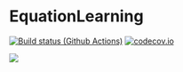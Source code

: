 # EquationLearning

[![Build status (Github Actions)](https://github.com/DanielVandH/EquationLearning.jl/workflows/CI/badge.svg)](https://github.com/DanielVandH/EquationLearning.jl/actions)
[![codecov.io](http://codecov.io/github/DanielVandH/EquationLearning.jl/coverage.svg?branch=main)](http://codecov.io/github/DanielVandH/EquationLearning.jl?branch=main)

[![](https://img.shields.io/badge/docs-dev-blue.svg)](https://DanielVandH.github.io/EquationLearning.jl/dev)
